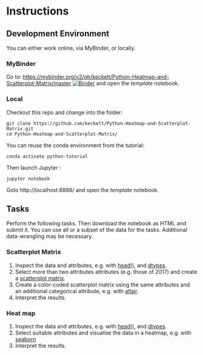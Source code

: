
# Instructions

## Development Environment
You can either work online, via MyBinder, or locally.

### MyBinder

Go to: https://mybinder.org/v2/gh/keckelt/Python-Heatmap-and-Scatterplot-Matrix/master
[![Binder](https://mybinder.org/badge_logo.svg)](https://mybinder.org/v2/gh/keckelt/Python-Heatmap-and-Scatterplot-Matrix/master)
 and open the *template* notebook.

### Local
Checkout this repo and change into the folder:
```
git clone https://github.com/keckelt/Python-Heatmap-and-Scatterplot-Matrix.git
cd Python-Heatmap-and-Scatterplot-Matrix/
```

You can reuse the conda environment from the tutorial:
```
conda activate python-tutorial
```

Then launch Jupyter :
```
jupyter notebook
```

Goto http://localhost:8888/ and open the *template* notebook.

## Tasks

Perform the following tasks.
Then download the notebook as HTML and submit it.
You can use all or a subset of the data for the tasks. Additional data-wrangling may be necessary.

### Scatterplot Matrix

1. Inspect the data and attributes, e.g. with [head()](https://pandas.pydata.org/pandas-docs/stable/reference/api/pandas.DataFrame.head.html), and [dtypes](https://pandas.pydata.org/pandas-docs/stable/reference/api/pandas.DataFrame.dtypes.html#pandas.DataFrame.dtypes).
2. Select more than two attributes attributes (e.g. those of 2017) and create a [scatterplot matrix](https://pandas.pydata.org/pandas-docs/stable/reference/api/pandas.plotting.scatter_matrix.html).
3. Create a color-coded scatterplot matrix using the same attributes and an additional categorical attribute, e.g. with [altair](https://altair-viz.github.io/gallery/scatter_matrix.html).
4. Interpret the results.

### Heat map

1. Inspect the data and attributes, e.g. with [head()](https://pandas.pydata.org/pandas-docs/stable/reference/api/pandas.DataFrame.head.html), and [dtypes](https://pandas.pydata.org/pandas-docs/stable/reference/api/pandas.DataFrame.dtypes.html#pandas.DataFrame.dtypes).
2. Select suitable attributes and visualise the data in a heatmap, e.g. with [seaborn](https://seaborn.pydata.org/generated/seaborn.heatmap.html)
3. Interpret the results.
